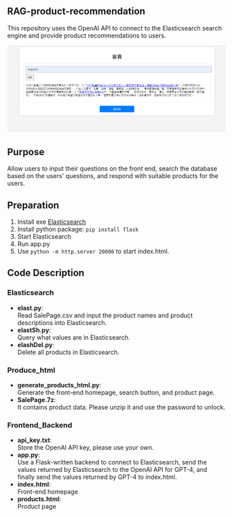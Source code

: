 ## RAG-product-recommendation
This repository uses the OpenAI API to connect to the Elasticsearch search engine and provide product recommendations to users.

![Result_3 Image](images/Result_3.PNG)

## Purpose
Allow users to input their questions on the front end, search the database based on the users' questions, and respond with suitable products for the users.

## Preparation

1. Install exe [Elasticsearch](https://www.elastic.co/cn/elasticsearch)
2. Install python package: `pip install flask`
3. Start Elasticsearch
4. Run app.py
5. Use `python -m http.server 20000` to start index.html.

## Code Description

### Elasticsearch
- **elast.py**:  
  Read SalePage.csv and input the product names and product descriptions into Elasticsearch.
- **elastSh.py**:  
  Query what values are in Elasticsearch.
- **elashDel.py**:  
  Delete all products in Elasticsearch.
### Produce_html
- **generate_products_html.py**:  
  Generate the front-end homepage, search button, and product page.
- **SalePage.7z**:  
  It contains product data. Please unzip it and use the password to unlock.
### Frontend_Backend
- **api_key.txt**:  
  Store the OpenAI API key, please use your own.
- **app.py**:  
  Use a Flask-written backend to connect to Elasticsearch, send the values returned by Elasticsearch to the OpenAI API for GPT-4, and finally send the values returned by GPT-4 to index.html.
- **index.html**:  
  Front-end homepage
- **products.html**:    
  Product page

